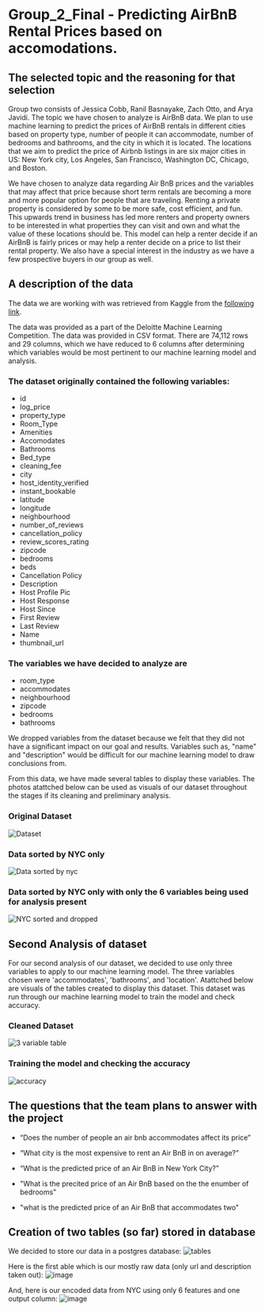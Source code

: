 # Group_2_Final - Predicting AirBnB Rental Prices based on accomodations. 


## The selected topic and the reasoning for that selection 

Group two consists of Jessica Cobb, Ranil Basnayake, Zach Otto, and Arya Javidi. The topic we have chosen to analyze is AirBnB data. We plan to use machine learning to predict the prices of AirBnB rentals in different cities based on property type, number of people it can accommodate, number of bedrooms and bathrooms, and the city in which it is located. The locations that we aim to predict the price of Airbnb listings in are six major cities in US: New York city, Los Angeles,  San Francisco, Washington DC, Chicago, and Boston.

We have chosen to analyze data regarding Air BnB prices and the variables that may affect that price because short term rentals are becoming a more and more popular option for people that are traveling. Renting a private property is considered by some to be more safe, cost efficient, and fun. This upwards trend in business has led more renters and property owners to be interested in what properties they can visit and own and what the value of these locations should be. This model can help a renter decide if an AirBnB is fairly prices or may help a renter decide on a price to list their rental property. We also have a special interest in the industry as we have a few prospective buyers in our group as well.


## A description of the data 

The data we are working with was retrieved from Kaggle from the [following link](https://www.kaggle.com/datasets/rudymizrahi/airbnb-listings-in-major-us-cities-deloitte-ml/).

The data was provided as a part of the Deloitte Machine Learning Competition. The data was provided in CSV format. There are 74,112 rows and 29 columns, which we have reduced to 6 columns after determining which variables would be most pertinent to our machine learning model and analysis.

### The dataset originally contained the following variables: 
* id
* log_price
* property_type
* Room_Type
* Amenities
* Accomodates
* Bathrooms
* Bed_type
* cleaning_fee
* city
* host_identity_verified
* instant_bookable
* latitude
* longitude
* neighbourhood
* number_of_reviews
* cancellation_policy
* review_scores_rating
* zipcode
* bedrooms
* beds
* Cancellation Policy
* Description
* Host Profile Pic
* Host Response
* Host Since
* First Review
* Last Review
* Name
* thumbnail_url

### The variables we have decided to analyze are 

* room_type
* accommodates
* neighbourhood
* zipcode
* bedrooms
* bathrooms

We dropped variables from the dataset because we felt that they did not have a significant impact on our goal and results. Variables such as, "name" and "description" would be difficult for our machine learning model to draw conclusions from. 

From this data, we have made several tables to display these variables. The photos atattched below can be used as visuals of our dataset throughout the stages if its cleaning and preliminary analysis.

### Original Dataset 

![Dataset](https://user-images.githubusercontent.com/69175360/217972232-3676a107-e411-4de0-9bcd-b168f3e1d67c.JPG)

### Data sorted by NYC only

![Data sorted by nyc](https://user-images.githubusercontent.com/69175360/217972285-fdaeb068-1bac-452b-8d32-6f7c217c28eb.JPG)

### Data sorted by NYC only with only the 6 variables being used for analysis present 

![NYC sorted and dropped](https://user-images.githubusercontent.com/69175360/217972345-e5724def-0c74-4251-9c4e-e619c5c12782.JPG)


## Second Analysis of dataset

For our second analysis of our dataset, we decided to use only three variables to apply to our machine learning model. The three variables chosen were 'accommodates',	'bathrooms', and	'location'. Atattched below are visuals of the tables created to display this dataset. This dataset was run through our machine learning model to train the model and check accuracy. 

### Cleaned Dataset

![3 variable table](https://user-images.githubusercontent.com/69175360/217973044-09d7f164-f34d-468c-8f75-f6d562469c7b.JPG)

### Training the model and checking the accuracy

![accuracy](https://user-images.githubusercontent.com/69175360/217973058-c90b5b7d-f435-4ef3-b541-6487c552dbe9.JPG)


## The questions that the team plans to answer with the project 

* “Does the number of people an air bnb accommodates affect its price”
 
* “What city is the most expensive to rent an Air BnB in on average?”

* “What is the predicted price of an Air BnB in New York City?”

* "What is the precited price of an Air BnB based on the the enumber of bedrooms"

* "what is the predicted price of an Air BnB that accommodates two"

## Creation of two tables (so far) stored in database

We decided to store our data in a postgres database:
![tables](https://user-images.githubusercontent.com/112716673/217988081-7d084c0c-6135-4d55-b4e6-ec81abea5718.png)

Here is the first able which is our mostly raw data (only url and description taken out):
![image](https://user-images.githubusercontent.com/112716673/217988435-7e98bf27-6a91-4ecb-b58b-5744b584a612.png)

And, here is our encoded data from NYC using only 6 features and one output column:
![image](https://user-images.githubusercontent.com/112716673/217988566-fb707ba0-c928-431d-85ff-326675fd6ac5.png)




